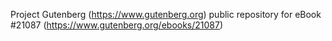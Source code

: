 Project Gutenberg (https://www.gutenberg.org) public repository for eBook #21087 (https://www.gutenberg.org/ebooks/21087)
